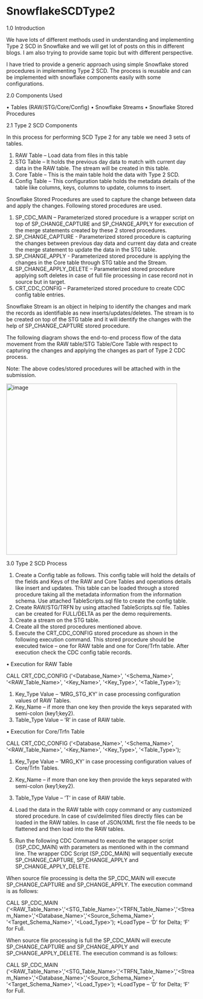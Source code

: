 # SnowflakeSCDType2

1.0	Introduction

We have lots of different methods used in understanding and implementing Type 2 SCD in Snowflake and we will get lot of posts on this in different blogs. I am also trying to provide same topic but with different perspective.

I have tried to provide a generic approach using simple Snowflake stored procedures in implementing Type 2 SCD. The process is reusable and can be implemented with snowflake components easily with some configurations.

2.0	Components Used

•	Tables (RAW/STG/Core/Config)
•	Snowflake Streams
•	Snowflake Stored Procedures

2.1	 Type 2 SCD Components

In this process for performing SCD Type 2 for any table we need 3 sets of tables.

  1.	RAW Table – Load data from files in this table
  2.	STG Table – It holds the previous day data to match with current day data in the RAW table. The stream will be created in this table.
  3.	Core Table – This is the main table hold the data with Type 2 SCD.
  4.	Config Table – This configuration table holds the metadata details of the table like columns, keys, columns to update, columns to insert.

Snowflake Stored Procedures are used to capture the change between data and apply the changes. Following stored procedures are used.

1.	SP_CDC_MAIN – Parameterized stored procedure is a wrapper script on top of SP_CHANGE_CAPTURE and SP_CHANGE_APPLY for execution of the merge statements created by these 2 stored procedures.
2.	SP_CHANGE_CAPTURE - Parameterized stored procedure is capturing the changes between previous day data and current day data and create the merge statement to update the data in the STG table.
3.	SP_CHANGE_APPLY - Parameterized stored procedure is applying the changes in the Core table through STG table and the Stream.
4.	SP_CHANGE_APPLY_DELETE – Parameterized stored procedure applying soft deletes in case of full file processing in case record not in source but in target.
5.	CRT_CDC_CONFIG – Parameterized stored procedure to create CDC config table entries.

Snowflake Stream is an object in helping to identify the changes and mark the records as identifiable as new inserts/updates/deletes. The stream is to be created on top of the STG table and it will identify the changes with the help of SP_CHANGE_CAPTURE stored procedure.

The following diagram shows the end-to-end process flow of the data movement from the RAW table/STG Table/Core Table with respect to capturing the changes and applying the changes as part of Type 2 CDC process.

Note: The above codes/stored procedures will be attached with in the submission.

<img width="452" alt="image" src="https://github.com/mukhopadhyay000/SnowflakeSCDType2/assets/31094004/f763e59d-13d6-4907-9d5d-c14a4bfdbd69">

3.0	Type 2 SCD Process

1.	Create a Config table as follows. This config table will hold the details of the fields and Keys of the RAW and Core Tables and operations details like insert and updates. This table can be loaded through a stored procedure taking all the metadata information from the information schema. Use attached TableScripts.sql file to create the config table. 
2.	Create RAW/STG/TRFN by using attached TableScripts.sql file. Tables can be created for FULL/DELTA as per the demo requirements.
3.	Create a stream on the STG table.
4.	Create all the stored procedures mentioned above.
5.	Execute the CRT_CDC_CONFIG stored procedure as shown in the following execution command. This stored procedure should be executed twice – one for RAW table and one for Core/Trfn table. After execution check the CDC config table records. 

•	Execution for RAW Table

CALL CRT_CDC_CONFIG ('<Database_Name>', '<Schema_Name>', '<RAW_Table_Name>', '<Key_Name>', '<Key_Type>', '<Table_Type>');

  1.	Key_Type Value – ‘MRG_STG_KY’ in case processing configuration values of RAW Tables.
  2.	Key_Name – if more than one key then provide the keys separated with semi-colon (key1;key2).
  3.	Table_Type Value – ‘R’ in case of RAW table.

•	Execution for Core/Trfn Table

CALL CRT_CDC_CONFIG ('<Database_Name>', '<Schema_Name>', '<RAW_Table_Name>', '<Key_Name>', '<Key_Type>', '<Table_Type>');

  1.	Key_Type Value – ‘MRG_KY’ in case processing configuration values of Core/Trfn Tables.
  2.	Key_Name – if more than one key then provide the keys separated with semi-colon (key1;key2).
  3.	Table_Type Value – ‘T’ in case of RAW table.


6.	Load the data in the RAW table with copy command or any customized stored procedure. In case of csv/delimited files directly files can be loaded in the RAW tables. In case of JSON/XML first the file needs to be flattened and then load into the RAW tables.
7.	Run the following CDC Command to execute the wrapper script ()SP_CDC_MAIN) with parameters as mentioned with in the command line. The wrapper CDC Script (SP_CDC_MAIN) will sequentially execute SP_CHANGE_CAPTURE, SP_CHANGE_APPLY and SP_CHANGE_APPLY_DELETE.

When source file processing is delta the SP_CDC_MAIN will execute SP_CHANGE_CAPTURE and SP_CHANGE_APPLY. The execution command is as follows:

CALL SP_CDC_MAIN ('<RAW_Table_Name>','<STG_Table_Name>','<TRFN_Table_Name>','<Stream_Name>','<Database_Name>','<Source_Schema_Name>', '<Target_Schema_Name>', '<Load_Type>');
*LoadType – ‘D’ for Delta; ‘F’ for Full.

When source file processing is full the SP_CDC_MAIN will execute SP_CHANGE_CAPTURE and SP_CHANGE_APPLY and SP_CHANGE_APPLY_DELETE. The execution command is as follows:

CALL SP_CDC_MAIN ('<RAW_Table_Name>','<STG_Table_Name>','<TRFN_Table_Name>','<Stream_Name>','<Database_Name>','<Source_Schema_Name>', '<Target_Schema_Name>', '<Load_Type>');
*LoadType – ‘D’ for Delta; ‘F’ for Full.

